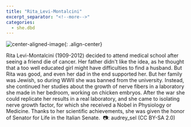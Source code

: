 ```yaml
---
title: "Rita_Levi-Montalcini"
excerpt_separator: "<!--more-->"
categories:
  - she.dbd
---
```



![center-aligned-image](https://cdn.pixabay.com/photo/2020/10/26/16/56/man-5687861_1280.png){: .align-center}

Rita Levi-Montalcini (1909-2012) decided to attend medical school after seeing a friend die of cancer. Her father didn't like the idea, as he thought that a too well educated girl might have difficulties to find a husband. But Rita was good, and even her dad in the end supported her. But her family was Jewish, so during WWII she was banned from the university. Instead, she continued her studies about the growth of nerve fibers in a laboratory she made in her bedroom, working on chicken embryos. After the war she could replicate her results in a real laboratory, and she came to isolating nerve growth factor, for which she received a Nobel in Physiology or Medicine. Thanks to her scientific achievements, she was given the honor of Senator for Life in the Italian Senate.⁠
⁠
📷: audrey_sel (CC BY-SA 2.0)⁠
⁠
